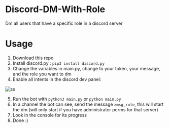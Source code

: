 # Discord-DM-With-Role
Dm all users that have a specific role in a discord server

# Usage
1. Download this repo
2. Install discord.py : ```pip3 install discord.py```
3. Change the variables in main.py, change to your token, your message, and the role you want to dm
4. Enable all intents in the discord dev panel:

![ss](https://user-images.githubusercontent.com/52742690/164894749-13eb1979-4b93-4508-ae8f-ebf3ff9626c0.PNG)

5. Run the bot with ```python3 main.py``` or ```python main.py```
6. In a channel the bot can see, send the message ```>msg_role```, this will start the dm (will only start if you have administrator perms for that server)
7. Look in the console for its progress
8. Done :)
